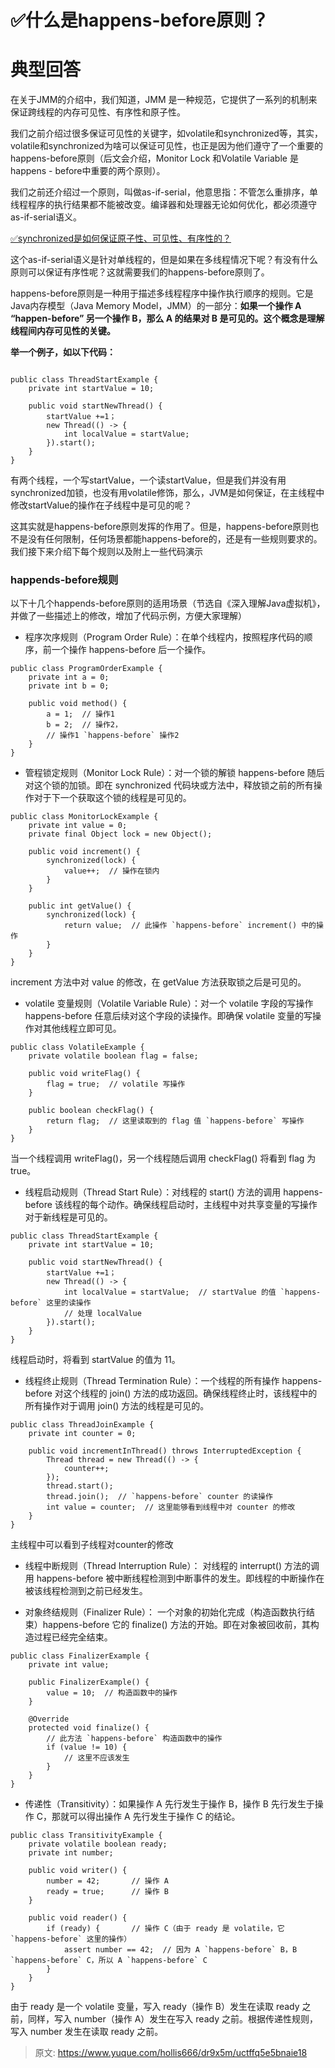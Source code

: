 # ✅什么是happens-before原则？


# 典型回答
在关于JMM的介绍中，我们知道，JMM 是一种规范，它提供了一系列的机制来保证跨线程的内存可见性、有序性和原子性。

我们之前介绍过很多保证可见性的关键字，如volatile和synchronized等，其实，volatile和synchronized为啥可以保证可见性，也正是因为他们遵守了一个重要的happens-before原则（后文会介绍，Monitor Lock 和Volatile Variable 是happens - before中重要的两个原则）。

我们之前还介绍过一个原则，叫做as-if-serial，他意思指：不管怎么重排序，单线程程序的执行结果都不能被改变。编译器和处理器无论如何优化，都必须遵守as-if-serial语义。

[✅synchronized是如何保证原子性、可见性、有序性的？](https://www.yuque.com/hollis666/dr9x5m/qw9x0lgisg4q18t6?view=doc_embed)

这个as-if-serial语义是针对单线程的，但是如果在多线程情况下呢？有没有什么原则可以保证有序性呢？这就需要我们的happens-before原则了。

happens-before原则是一种用于描述多线程程序中操作执行顺序的规则。它是Java内存模型（Java Memory Model，JMM）的一部分：**如果一个操作 A “happen-before” 另一个操作 B，那么 A 的结果对 B 是可见的。这个概念是理解线程间内存可见性的关键。**

**举一个例子，如以下代码：**

```

public class ThreadStartExample {
    private int startValue = 10;

    public void startNewThread() {
        startValue +=1；
        new Thread(() -> {
            int localValue = startValue;  
        }).start();
    }
}
```

有两个线程，一个写startValue，一个读startValue，但是我们并没有用synchronized加锁，也没有用volatile修饰，那么，JVM是如何保证，在主线程中修改startValue的操作在子线程中是可见的呢？

这其实就是happens-before原则发挥的作用了。但是，happens-before原则也不是没有任何限制，任何场景都能happens-before的，还是有一些规则要求的。我们接下来介绍下每个规则以及附上一些代码演示


### happends-before规则

以下十几个happends-before原则的适用场景（节选自《深入理解Java虚拟机》，并做了一些描述上的修改，增加了代码示例，方便大家理解）

- 程序次序规则（Program Order Rule）：在单个线程内，按照程序代码的顺序，前一个操作 happens-before 后一个操作。

```
public class ProgramOrderExample {
    private int a = 0;
    private int b = 0;

    public void method() {
        a = 1;  // 操作1
        b = 2;  // 操作2，
        // 操作1 `happens-before` 操作2
    }
}

```

- 管程锁定规则（Monitor Lock Rule）：对一个锁的解锁 happens-before 随后对这个锁的加锁。即在 synchronized 代码块或方法中，释放锁之前的所有操作对于下一个获取这个锁的线程是可见的。

```
public class MonitorLockExample {
    private int value = 0;
    private final Object lock = new Object();

    public void increment() {
        synchronized(lock) {
            value++;  // 操作在锁内
        }
    }

    public int getValue() {
        synchronized(lock) {
            return value;  // 此操作 `happens-before` increment() 中的操作
        }
    }
}
```

increment 方法中对 value 的修改，在 getValue 方法获取锁之后是可见的。

- volatile 变量规则（Volatile Variable Rule）：对一个 volatile 字段的写操作 happens-before 任意后续对这个字段的读操作。即确保 volatile 变量的写操作对其他线程立即可见。

```
public class VolatileExample {
    private volatile boolean flag = false;

    public void writeFlag() {
        flag = true;  // volatile 写操作
    }

    public boolean checkFlag() {
        return flag;  // 这里读取到的 flag 值 `happens-before` 写操作
    }
}
```

当一个线程调用 writeFlag()，另一个线程随后调用 checkFlag() 将看到 flag 为 true。

- 线程启动规则（Thread Start Rule）：对线程的 start() 方法的调用 happens-before 该线程的每个动作。确保线程启动时，主线程中对共享变量的写操作对于新线程是可见的。

```
public class ThreadStartExample {
    private int startValue = 10;

    public void startNewThread() {
        startValue +=1；
        new Thread(() -> {
            int localValue = startValue;  // startValue 的值 `happens-before` 这里的读操作
            // 处理 localValue
        }).start();
    }
}

```

线程启动时，将看到 startValue 的值为 11。

- 线程终止规则（Thread Termination Rule）：一个线程的所有操作 happens-before 对这个线程的 join() 方法的成功返回。确保线程终止时，该线程中的所有操作对于调用 join() 方法的线程是可见的。

```
public class ThreadJoinExample {
    private int counter = 0;

    public void incrementInThread() throws InterruptedException {
        Thread thread = new Thread(() -> {
            counter++;
        });
        thread.start();
        thread.join();  // `happens-before` counter 的读操作
        int value = counter;  // 这里能够看到线程中对 counter 的修改
    }
}

```

主线程中可以看到子线程对counter的修改

- 线程中断规则（Thread Interruption Rule）： 对线程的 interrupt() 方法的调用 happens-before 被中断线程检测到中断事件的发生。即线程的中断操作在被该线程检测到之前已经发生。

- 对象终结规则（Finalizer Rule）： 一个对象的初始化完成（构造函数执行结束）happens-before 它的 finalize() 方法的开始。即在对象被回收前，其构造过程已经完全结束。

```
public class FinalizerExample {
    private int value;

    public FinalizerExample() {
        value = 10;  // 构造函数中的操作
    }

    @Override
    protected void finalize() {
        // 此方法 `happens-before` 构造函数中的操作
        if (value != 10) {
            // 这里不应该发生
        }
    }
}

```

- 传递性（Transitivity）：如果操作 A 先行发生于操作 B，操作 B 先行发生于操作 C，那就可以得出操作 A 先行发生于操作 C 的结论。


```
public class TransitivityExample {
    private volatile boolean ready;
    private int number;

    public void writer() {
        number = 42;       // 操作 A
        ready = true;      // 操作 B
    }

    public void reader() {
        if (ready) {       // 操作 C（由于 ready 是 volatile，它 `happens-before` 这里的操作）
            assert number == 42;  // 因为 A `happens-before` B，B `happens-before` C，所以 A `happens-before` C
        }
    }
}

```

由于 ready 是一个 volatile 变量，写入 ready（操作 B）发生在读取 ready 之前，同样，写入 number（操作 A）发生在写入 ready 之前。根据传递性规则，写入 number 发生在读取 ready 之前。




> 原文: <https://www.yuque.com/hollis666/dr9x5m/uctffq5e5bnaie18>